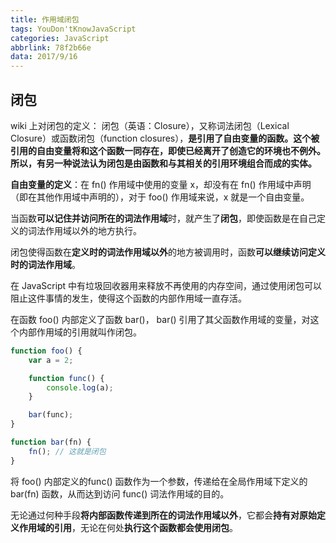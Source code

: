 ```yaml
---
title: 作用域闭包
tags: YouDon'tKnowJavaScript
categories: JavaScript
abbrlink: 78f2b66e
data: 2017/9/16
---
```

## 闭包

wiki 上对闭包的定义：
闭包（英语：Closure），又称词法闭包（Lexical Closure）或函数闭包（function closures），**是引用了自由变量的函数。**这个被引用的自由变量将和这个函数一同存在，即使已经离开了创造它的环境也不例外。所以，有另一种说法认为**闭包是由函数和与其相关的引用环境组合而成的实体。**

**自由变量的定义**：在 fn() 作用域中使用的变量 x，却没有在 fn() 作用域中声明（即在其他作用域中声明的），对于 foo() 作用域来说，x 就是一个自由变量。

当函数**可以记住并访问所在的词法作用域**时，就产生了**闭包**，即使函数是在自己定义的词法作用域以外的地方执行。

闭包使得函数在**定义时的词法作用域以外**的地方被调用时，函数**可以继续访问定义时的词法作用域**。

在 JavaScript 中有垃圾回收器用来释放不再使用的内存空间，通过使用闭包可以阻止这件事情的发生，使得这个函数的内部作用域一直存活。

在函数 foo() 内部定义了函数 bar()， bar() 引用了其父函数作用域的变量，对这个内部作用域的引用就叫作闭包。

```javascript
function foo() {
    var a = 2;

    function func() {
        console.log(a);
    }

    bar(func);
}

function bar(fn) {
    fn(); // 这就是闭包
}

```
将 foo() 内部定义的func() 函数作为一个参数，传递给在全局作用域下定义的 bar(fn) 函数，从而达到访问 func() 词法作用域的目的。

无论通过何种手段**将内部函数传递到所在的词法作用域以外**，它都会**持有对原始定义作用域的引用**，无论在何处**执行这个函数都会使用闭包**。


